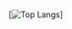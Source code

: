 ### 

[![Top Langs](https://github-readme-stats.vercel.app/api/top-langs/?username=bosen&layout=compact)]
